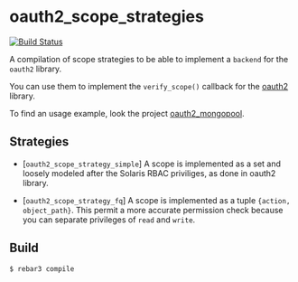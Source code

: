 oauth2_scope_strategies
=======================

[![Build Status](https://travis-ci.org/hachreak/oauth2_scope_strategies.svg?branch=master)](https://travis-ci.org/hachreak/oauth2_scope_strategies)

A compilation of scope strategies to be able to implement a `backend` for
the `oauth2` library.

You can use them to implement the `verify_scope()` callback for the
[oauth2](https://github.com/kivra/oauth2) library.

To find an usage example, look the project
[oauth2_mongopool](https://github.com/hachreak/oauth2_mongopool).

Strategies
----------

* [`oauth2_scope_strategy_simple`] A scope is implemented as a set and loosely
  modeled after the Solaris RBAC priviliges, as done in oauth2 library.

* [`oauth2_scope_strategy_fq`] A scope is implemented as a tuple
  `{action, object_path}`. This permit a more accurate permission check
  because you can separate privileges of `read` and `write`.

Build
-----

    $ rebar3 compile
